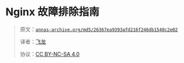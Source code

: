 # Nginx 故障排除指南

> 原文：[`annas-archive.org/md5/26367ea9393afd216f246db1540c2e02`](https://annas-archive.org/md5/26367ea9393afd216f246db1540c2e02)
> 
> 译者：[飞龙](https://github.com/wizardforcel)
> 
> 协议：[CC BY-NC-SA 4.0](http://creativecommons.org/licenses/by-nc-sa/4.0/)
